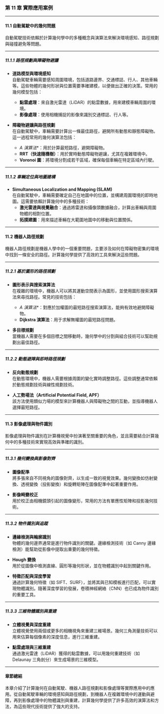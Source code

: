 ### **第 11 章 實際應用案例**

---

#### **11.1 自動駕駛中的幾何問題**

自動駕駛技術依賴於計算幾何學中的多種概念與演算法來解決環境感知、路徑規劃與碰撞避免等問題。

---

##### **11.1.1 路徑規劃與障礙物避讓**

- **道路模型與環境感知**  
  自動駕駛車輛需要感知周圍環境，包括道路邊界、交通標誌、行人、其他車輛等。這些物體的幾何形狀與位置需要準確建模，以便做出正確的決策。常用的幾何模型包括：
  - **點雲處理**：來自激光雷達（LiDAR）的點雲數據，用來建模車輛周圍的環境。
  - **影像處理**：使用相機捕捉的影像來識別交通標誌、行人等。

- **障礙物避讓與路徑規劃**  
  在自動駕駛中，車輛需要計算出一條最佳路徑，避開所有動態和靜態障礙物。這一過程常用的幾何演算法包括：
  - **A* 演算法**：用於計算最短路徑，避開障礙物。
  - **RRT（快速隨機樹）**：用於實時動態障礙物避讓，尤其在複雜環境中。
  - **Voronoi 圖**：將環境分割成若干區域，確保每個車輛在特定區域內行駛。

---

##### **11.1.2 車輛定位與地圖建構**

- **Simultaneous Localization and Mapping (SLAM)**  
  在自動駕駛中，車輛需要確定自己在地圖中的位置，並構建周圍環境的即時地圖。這需要依賴計算幾何中的多種技術：
  - **激光雷達與視覺融合**：通過將雷達和攝像頭數據融合，計算出車輛與周圍物體的相對位置。
  - **拓撲建圖**：用來描述車輛在大範圍地圖中的移動與位置關係。

---

#### **11.2 機器人路徑規劃**

機器人路徑規劃是機器人學中的一個重要問題，主要涉及如何在障礙物密集的環境中找到一條安全的路徑。計算幾何學提供了高效的工具來解決這些問題。

---

##### **11.2.1 基於圖形的路徑規劃**

- **圖形表示與搜索演算法**  
  在複雜的環境中，機器人可以將其運動空間表示為圖形，並使用圖形搜索演算法來尋找路徑。常見的技術包括：
  - **A* 演算法**：對應於加權圖的最短路徑搜索演算法，能夠有效地避開障礙物。
  - **Dijkstra 演算法**：用于求解無權圖的最短路徑問題。

- **多目標規劃**  
  當機器人需要在多個目標之間移動時，幾何學中的分割與組合技術可以幫助規劃出最佳路徑。

---

##### **11.2.2 動態避障與即時路徑規劃**

- **反向動態規劃**  
  在動態環境中，機器人需要根據周圍的變化實時調整路徑。這些調整通常依賴於動態規劃技術與線性規劃技術。
  
- **人工勢場法（Artificial Potential Field, APF）**  
  該方法使用類似力場的模型來計算機器人與障礙物之間的互動，並指導機器人選擇最短路徑。

---

#### **11.3 影像處理與物件識別**

影像處理與物件識別在計算機視覺中扮演著至關重要的角色，並且需要結合計算幾何中的多種技術來實現高效與準確的識別。

---

##### **11.3.1 幾何變換與影像對齊**

- **圖像配準**  
  將多張來自不同視角的圖像對齊，以生成一致的視覺效果。幾何變換如仿射變換、透視變換（投影變換）和旋轉矩陣在圖像配準中起著重要作用。
  
- **影像畸變校正**  
  用於校正由相機鏡頭引起的圖像變形，常用的方法有單應性矩陣和投影幾何技術。

---

##### **11.3.2 物件識別與追蹤**

- **邊緣檢測與輪廓識別**  
  物體的幾何邊界通常是進行物件識別的關鍵。邊緣檢測技術（如 Canny 邊緣檢測）能幫助從影像中提取出重要的幾何特徵。
  
- **Hough 變換**  
  用於從圖像中檢測直線、圓形等幾何形狀，並在物體識別中起到關鍵作用。
  
- **特徵匹配與深度學習**  
  通過計算幾何特徵（如 SIFT、SURF），並將其與已知模板進行匹配，可以實現物體識別。隨著深度學習的發展，卷積神經網絡（CNN）也已成為物件識別的重要工具。

---

##### **11.3.3 三維物體識別與重建**

- **立體視覺與深度重建**  
  立體視覺使用兩個或更多的相機視角來重建三維場景。幾何三角測量技術可以用來估算每個像素的深度信息，進行三維重建。

- **點雲處理與三維重建**  
  通過激光雷達（LiDAR）獲得的點雲數據，可以用幾何重建技術（如 Delaunay 三角剖分）來生成場景的三維模型。

---

#### **章節總結**

本章介紹了計算幾何在自動駕駛、機器人路徑規劃和影像處理等實際應用中的應用。從自動駕駛車輛的環境感知與路徑規劃，到機器人在複雜環境中的運動與避障，再到影像處理中的物體識別與重建，計算幾何學提供了許多高效的演算法和方法，為這些現代技術提供了強大的支持。
